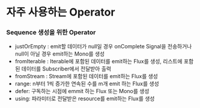 # 자주 사용하는 Operator
### Sequence 생성을 위한 Operator
* justOrEmpty : emit할 데이터가 null일 경우 onComplete Signal을 전송하거나 null이 아닐 경우 emit하는 Mono를 생성
* fromIterable : Iterable에 포함된 데이터를 emit하는 Flux를 생성, 리스트에 포함된 데이터를 Subscriber에서 전달받아 출력
* fromStream : Stream에 포함된 데이터를 emit하는 Flux를 생성
* range: n부터 1씩 증가한 연속된 수를 m개 emit 하는 Flux를 생성
* defer: 구독하는 시점에 emmit 하는 Flux 또는 Mono를 생성
* using: 파라미터로 전달받은 resource를 emit하는 Flux를 생성


